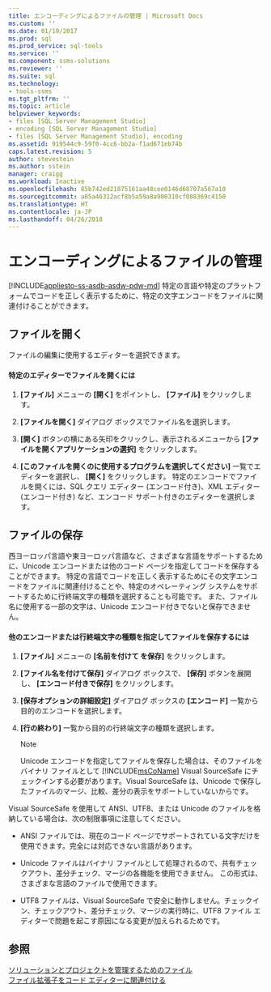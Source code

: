 ```yaml
---
title: エンコーディングによるファイルの管理 | Microsoft Docs
ms.custom: ''
ms.date: 01/19/2017
ms.prod: sql
ms.prod_service: sql-tools
ms.service: ''
ms.component: ssms-solutions
ms.reviewer: ''
ms.suite: sql
ms.technology:
- tools-ssms
ms.tgt_pltfrm: ''
ms.topic: article
helpviewer_keywords:
- files [SQL Server Management Studio]
- encoding [SQL Server Management Studio]
- files [SQL Server Management Studio], encoding
ms.assetid: 919544c9-59f0-4cc6-bb2a-f1ad671eb74b
caps.latest.revision: 5
author: stevestein
ms.author: sstein
manager: craigg
ms.workload: Inactive
ms.openlocfilehash: 85b742ed21875161aa48cee0146d68707a567a10
ms.sourcegitcommit: a85a46312acf8b5a59a8a900310cf088369c4150
ms.translationtype: HT
ms.contentlocale: ja-JP
ms.lasthandoff: 04/26/2018
---
```

# <a name="manage-files-with-encoding"></a>エンコーディングによるファイルの管理
[!INCLUDE[appliesto-ss-asdb-asdw-pdw-md](../../includes/appliesto-ss-asdb-asdw-pdw-md.md)]
特定の言語や特定のプラットフォームでコードを正しく表示するために、特定の文字エンコードをファイルに関連付けることができます。  
  
## <a name="opening-files"></a>ファイルを開く  
ファイルの編集に使用するエディターを選択できます。  
  
#### <a name="to-open-a-file-with-a-specific-editor"></a>特定のエディターでファイルを開くには  
  
1.  **[ファイル]** メニューの **[開く]** をポイントし、 **[ファイル]** をクリックします。  
  
2.  **[ファイルを開く]** ダイアログ ボックスでファイル名を選択します。  
  
3.  **[開く]** ボタンの横にある矢印をクリックし、表示されるメニューから **[ファイルを開くアプリケーションの選択]** をクリックします。  
  
4.  **[このファイルを開くのに使用するプログラムを選択してください]** 一覧でエディターを選択し、 **[開く]** をクリックします。 特定のエンコードでファイルを開くには、SQL クエリ エディター (エンコード付き)、XML エディター (エンコード付き) など、エンコード サポート付きのエディターを選択します。  
  
## <a name="saving-files"></a>ファイルの保存  
西ヨーロッパ言語や東ヨーロッパ言語など、さまざまな言語をサポートするために、Unicode エンコードまたは他のコード ページを指定してコードを保存することができます。 特定の言語でコードを正しく表示するためにその文字エンコードをファイルに関連付けることや、特定のオペレーティング システムをサポートするために行終端文字の種類を選択することも可能です。 また、ファイル名に使用する一部の文字は、Unicode エンコード付きでないと保存できません。  
  
#### <a name="to-save-a-file-with-a-different-encoding-or-line-ending-type"></a>他のエンコードまたは行終端文字の種類を指定してファイルを保存するには  
  
1.  **[ファイル]** メニューの **[名前を付けて <filename> を保存]** をクリックします。  
  
2.  **[ファイル名を付けて保存]** ダイアログ ボックスで、 **[保存]** ボタンを展開し、 **[エンコード付きで保存]** をクリックします。  
  
3.  **[保存オプションの詳細設定]** ダイアログ ボックスの **[エンコード]** 一覧から目的のエンコードを選択します。  
  
4.  **[行の終わり]** 一覧から目的の行終端文字の種類を選択します。  
  
    > [!NOTE]  
    > Unicode エンコードを指定してファイルを保存した場合は、そのファイルをバイナリ ファイルとして [!INCLUDE[msCoName](../../includes/msconame_md.md)] Visual SourceSafe にチェックインする必要があります。Visual SourceSafe は、Unicode で保存したファイルのマージ、比較、差分の表示をサポートしていないからです。  
  
Visual SourceSafe を使用して ANSI、UTF8、または Unicode のファイルを格納している場合は、次の制限事項に注意してください。  
  
-   ANSI ファイルでは、現在のコード ページでサポートされている文字だけを使用できます。完全には対応できない言語があります。  
  
-   Unicode ファイルはバイナリ ファイルとして処理されるので、共有チェックアウト、差分チェック、マージの各機能を使用できません。 この形式は、さまざまな言語のファイルで使用できます。  
  
-   UTF8 ファイルは、Visual SourceSafe で安全に動作しません。チェックイン、チェックアウト、差分チェック、マージの実行時に、UTF8 ファイル エディターで問題を起こす原因になる変更が加えられるためです。  
  
## <a name="see-also"></a>参照  
[ソリューションとプロジェクトを管理するためのファイル](../../ssms/solution/files-that-manage-solutions-and-projects.md)  
[ファイル拡張子をコード エディターに関連付ける](http://msdn.microsoft.com/en-us/193630f4-93de-4950-8f36-68702531f925)  
  
